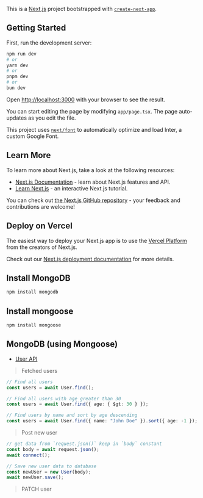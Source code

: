 This is a [Next.js](https://nextjs.org/) project bootstrapped with [`create-next-app`](https://github.com/vercel/next.js/tree/canary/packages/create-next-app).

## Getting Started

First, run the development server:

```bash
npm run dev
# or
yarn dev
# or
pnpm dev
# or
bun dev
```

Open [http://localhost:3000](http://localhost:3000) with your browser to see the result.

You can start editing the page by modifying `app/page.tsx`. The page auto-updates as you edit the file.

This project uses [`next/font`](https://nextjs.org/docs/basic-features/font-optimization) to automatically optimize and load Inter, a custom Google Font.

## Learn More

To learn more about Next.js, take a look at the following resources:

- [Next.js Documentation](https://nextjs.org/docs) - learn about Next.js features and API.
- [Learn Next.js](https://nextjs.org/learn) - an interactive Next.js tutorial.

You can check out [the Next.js GitHub repository](https://github.com/vercel/next.js/) - your feedback and contributions are welcome!

## Deploy on Vercel

The easiest way to deploy your Next.js app is to use the [Vercel Platform](https://vercel.com/new?utm_medium=default-template&filter=next.js&utm_source=create-next-app&utm_campaign=create-next-app-readme) from the creators of Next.js.

Check out our [Next.js deployment documentation](https://nextjs.org/docs/deployment) for more details.

## Install MongoDB

```bash
npm install mongodb
```

## Install mongoose

```bash
npm install mongoose
```

## MongoDB (using Mongoose)

- [User API](https://github.com/seaboie/next-youtube/blob/aab87b671db03da077db00c6df9d42dddfcb7a5d/app/api/users/route.ts#L6)

> Fetched users

```ts
// Find all users
const users = await User.find();

// Find all users with age greater than 30
const users = await User.find({ age: { $gt: 30 } });

// Find users by name and sort by age descending
const users = await User.find({ name: "John Doe" }).sort({ age: -1 });
```

> Post new user

```ts
// get data from `request.json()` keep in `body` constant
const body = await request.json();
await connect();

// Save new user data to database
const newUser = new User(body);
await newUser.save();
```  

> PATCH user  
```ts

```  

